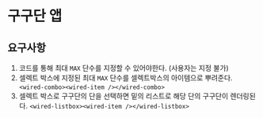 # 구구단 앱

## 요구사항

1. 코드를 통해 최대 `MAX` 단수를 지정할 수 있어야한다. (사용자는 지정 불가)
2. 셀렉트 박스에 지정된 최대 `MAX` 단수를 셀렉트박스의 아이템으로 뿌려준다.  
`<wired-combo><wired-item /></wired-combo>`
3. 셀렉트 박스로 구구단의 단을 선택하면 밑의 리스트로 해당 단의 구구단이 렌더링된다. 
`<wired-listbox><wired-item /></wired-listbox>`
